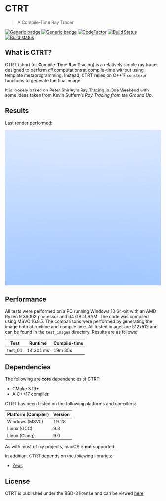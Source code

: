 # CTRT

> A Compile-Time Ray Tracer

[![Generic badge](https://img.shields.io/badge/License-BSD3-blue)](LICENSE)
[![Generic badge](https://img.shields.io/badge/Language-C++17-red.svg)](https://en.wikipedia.org/wiki/C%2B%2B17)
[![CodeFactor](https://www.codefactor.io/repository/github/marovira/ctrt/badge)](https://www.codefactor.io/repository/github/marovira/ctrt)
[![Build Status](https://travis-ci.org/marovira/ctrt.svg?branch=master)](https://travis-ci.org/marovira/ctrt)
[![Build status](https://ci.appveyor.com/api/projects/status/qk8lbpldkada6xl6?svg=true)](https://ci.appveyor.com/project/marovira/ctrt)

## What is CTRT?

CTRT (short for **C**ompile-**T**ime **R**ay **T**racing) is a relatively simple
ray tracer designed to perform *all* computations at compile-time without using
template metaprogramming. Instead, CTRT relies on C++17 `constexpr` functions to
generate the final image.

It is loosely based on Peter Shirley's [Ray Tracing in One
Weekend](https://raytracing.github.io/) with some ideas taken from Kevin
Suffern's *Ray Tracing from the Ground Up*. 

## Results

Last render performed:

![render](https://github.com/marovira/ctrt/blob/master/render.jpg)

## Performance

All tests were performed on a PC running Windows 10 64-bit with an AMD Ryzen 9
3900X processor and 64 GB of RAM. The code was compiled using MSVC 16.8.5. The
comparisons were performed by generating the image both at runtime and compile
time. All tested images are 512x512 and can be found in the `test_images`
directory. Results are as follows:

| Test | Runtime | Compile-time |
|------|---------|--------------|
| test_01 | 14.305 ms | 19m 35s |

## Dependencies

The following are **core** dependencies of CTRT:

* CMake 3.19+
* A C++17 compiler.

CTRT has been tested on the following platforms and compilers:

| Platform (Compiler) | Version |
|---------------------|---------|
| Windows (MSVC) | 19.28 |
| Linux (GCC) | 9.3 |
| Linux (Clang) | 9.0 |

As with most of my projects, macOS is **not** supported.

In addition, CTRT depends on the following libraries:

* [Zeus](https://github.com/marovira/zeus)

## License

CTRT is published under the BSD-3 license and can be viewed
[here](https://github.com/marovira/ctrt/blob/master/LICENSE)
